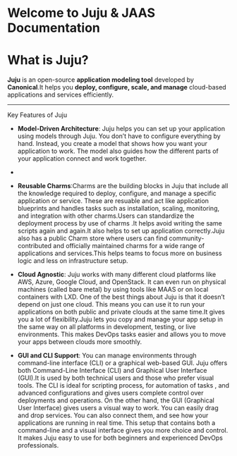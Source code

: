 # Welcome to Juju & JAAS Documentation

# What is Juju?

**Juju** is an open-source **application modeling tool** developed by **Canonical**.It helps you **deploy, configure, scale, and manage** cloud-based applications and services efficiently.

---
 Key Features of Juju

- **Model-Driven Architecture**:  Juju helps you can  set up your application using models through Juju. You don’t have to configure everything by hand. Instead, you create a model that shows how you want your application to work. The model also guides how the different parts of your application connect and work together.
- 
- **Reusable Charms**:Charms are the  building blocks in Juju that include all the  knowledge required to deploy, configure, and manage a specific application or service. These are resuable and act like application blueprints  and  handles tasks such as installation, scaling, monitoring, and integration with other charms.Users can standardize the deployment process by use of charms .It helps avoid writing the same scripts again and again.It also helps to set up application correctly.Juju also has a public Charm store where users can find community-contributed and officially maintained charms for a wide range of applications and services.This helps teams to focus more on business logic and less on infrastructure setup.

- **Cloud Agnostic**: Juju works with many different cloud platforms like AWS, Azure, Google Cloud, and OpenStack. It can even run on physical machines (called bare metal) by using tools like MAAS or on local containers with LXD. One of the best things about Juju is that it doesn’t depend on just one cloud. This means you can use it to run your applications on both public and private clouds at the same time.It gives you a lot of flexibility.Juju lets you copy and manage your app setup in the same way on all platforms in development, testing, or live environments. This makes DevOps tasks easier and allows you to move your apps between clouds more smoothly.


- **GUI and CLI Support**: You can manage environments through command-line interface (CLI) or a graphical web-based GUI.
Juju offers both Command-Line Interface (CLI) and  Graphical User Interface (GUI).It is used by both technical users and those who prefer visual tools. The CLI is ideal for scripting process,  for automation of tasks , and advanced configurations and  gives users complete control over deployments and operations. On the other hand, the GUI (Graphical User Interface) gives users a visual way to work. You can easily drag and drop services. You can also connect them, and see how your applications are running in real time. This setup that contains  both a command-line and a visual interface gives you more choice and control. It makes Juju easy to use for both beginners and experienced DevOps professionals.


